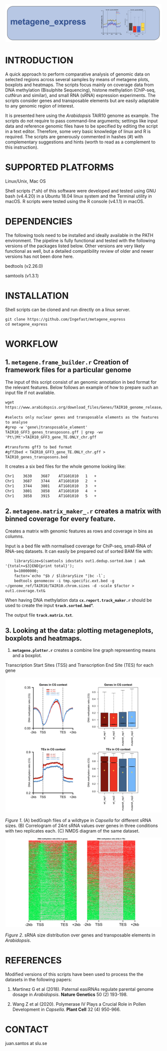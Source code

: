 ![This is an image](/images/title.png)

# INTRODUCTION

A quick approach to perform comparative analysis of genomic data on selected regions across several samples by means of metagene plots, boxplots and heatmaps. The scripts focus mainly on coverage data from DNA methylation (Bisulphite Sequencing), histone methylation (ChIP-seq, cutNrun and similar), and small RNA (sRNA) expression experiments. The scripts consider genes and transposable elements but are easily adaptable to any genomic region of interest.

It is presented here using the *Arabidopsis* TAIR10 genome as example. The scripts do not require to pass command-line arguments; settings like input data and reference genomic files have to be specified by editing the script in a text editor. Therefore, some very basic knowledge of linux and R is required. The scripts are generously commented in hashes (#) with complementary suggestions and hints (worth to read as a complement to this instruction). 
 
# SUPPORTED PLATFORMS

Linux/Unix, Mac OS

Shell scripts (*.sh) of this software were developed and tested using GNU bash (v4.4.20) in a Ubuntu 18.04 linux system and the Terminal utility in macOS. R scripts were tested using the R console (v4.1.1) in macOS.

# DEPENDENCIES

The following tools need to be installed and ideally available in the PATH environment. The pipeline is fully functional and tested with the following versions of the packages listed below. Other versions are very likely functional as well, but a detailed compatibility review of older and newer versions has not been done here. 

bedtools (v2.26.0)

samtools (v1.3.1)


# INSTALLATION

Shell scripts can be cloned and run directly on a linux server.

```
git clone https://github.com/Ingefast/metagene_express
cd metagene_express
```

# WORKFLOW

## 1. **`metagene.frame_builder.r`** Creation of framework files for a particular genome

The input of this script consist of an genomic annotation in bed format for the relevant features. Below follows an example of how to prepare such an input file if not available.

```
wget https://www.arabidopsis.org/download_files/Genes/TAIR10_genome_release/TAIR10_gff3/TAIR10_GFF3_genes_transposons.gff

#selects only nuclear genes and transposable elements as the features to analyse
#grep -w 'gene\|transposable_element' TAIR10_GFF3_genes_transposons.gff | grep -wv 'Pt\|Mt'>TAIR10_GFF3_gene_TE.ONLY_chr.gff

#transforms gff3 to bed format
#gff2bed < TAIR10_GFF3_gene_TE.ONLY_chr.gff > TAIR10_genes_transposons.bed
```
It creates a six bed files for the whole genome looking like:

```
Chr1	3630	3687	AT1G01010	1	+
Chr1	3687	3744	AT1G01010	2	+
Chr1	3744	3801	AT1G01010	3	+
Chr1	3801	3858	AT1G01010	4	+
Chr1	3858	3915	AT1G01010	5	+
```

## 2. **`metagene.matrix_maker_.r`** creates a matrix with binned coverage for every feature.

Creates a matrix with genomic features as rows and coverage in bins as columns.


Input is a bed file with normalised coverage for ChiP-seq, small-RNA of RNA-seq datasets. It can easily be prepared out of sorted BAM file with:

```
	librarySize=$(samtools idxstats out1.dedup.sorted.bam | awk '{total+=$3}END{print total}');
	b=10000000;
	factor=`echo "$b / $librarySize "|bc -l`;
	bedtools genomecov -i tmp.specific.ext.bed -g ~/genome_ref/TAIR10/TAIR10.chrom.sizes -d -scale $factor > out1.coverage.txt&
```
When having DNA methylation data
**`cx.report.track_maker.r`** should be used to create the input **`track.sorted.bed`***.

The output file **`track.matrix.txt`**.


## 3. Looking at the data: plotting metageneplots, boxplots and heatmaps.

1. **`metagene.plotter.r`** creates a combine line graph representing means and a boxplot.

Transcription Start Sites (TSS) and Transcription End Site (TES) for each gene



![This is an image](/images/figure1.png)

*Figure 1*. (A) bedGraph files of a wildtype in *Capsella* for different sRNA sizes. (B) Correlogram of 24nt sRNA values over genes in three conditions with two replicates each. (C) NMDS diagram of the same dataset.

![This is an image](/images/figure2.png)

*Figure 2*. sRNA size distribution over genes and transposable elements in *Arabidopsis*.



# REFERENCES

Modified versions of this scripts have been used to process the the datasets in the following papers:

1. Martinez G et al (2018). Paternal easiRNAs regulate parental genome dosage in *Arabidopsis*. **Nature Genetics** 50 (2) 193-198.

2. Wang Z et al (2020). Polymerase IV Plays a Crucial Role in Pollen Development in *Capsella*. **Plant Cell** 32 (4) 950-966.

# CONTACT
juan.santos at slu.se
